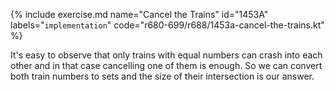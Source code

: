 {% include exercise.md name="Cancel the Trains" id="1453A" labels="`implementation`" code="r680-699/r688/1453a-cancel-the-trains.kt" %}

It's easy to observe that only trains with equal numbers can crash into each other and in that case cancelling one of them is enough.  So we can convert both train numbers to sets and the size of their intersection is our answer.
